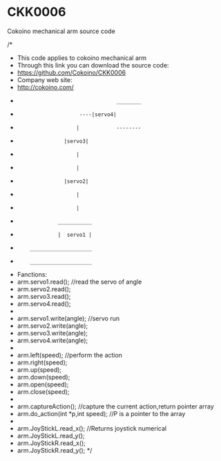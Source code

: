 # CKK0006
Cokoino mechanical arm source code

/*
 * This code applies to cokoino mechanical arm
 * Through this link you can download the source code:
 * https://github.com/Cokoino/CKK0006
 * Company web site:
 * http://cokoino.com/
 *                                     ________
 *                         ----|servo4| 
 *                        |            --------
 *                    |servo3|   
 *                        |
 *                        |
 *                    |servo2|
 *                        |
 *                        |
 *                  ___________
 *                  |  servo1 |
 *         ____________________
 *         ____________________
 * Fanctions:
 * arm.servo1.read();   //read the servo of angle
 * arm.servo2.read();
 * arm.servo3.read();
 * arm.servo4.read();
 * 
 * arm.servo1.write(angle);   //servo run
 * arm.servo2.write(angle);
 * arm.servo3.write(angle);
 * arm.servo4.write(angle);
 * 
 * arm.left(speed);    //perform the action 
 * arm.right(speed);
 * arm.up(speed);
 * arm.down(speed);
 * arm.open(speed);
 * arm.close(speed);
 * 
 * arm.captureAction();    //capture the current action,return pointer array
 * arm.do_action(int *p,int speed);  //P is a pointer to the array
 * 
 * arm.JoyStickL.read_x(); //Returns joystick numerical
 * arm.JoyStickL.read_y();
 * arm.JoyStickR.read_x();
 * arm.JoyStickR.read_y();
 */
